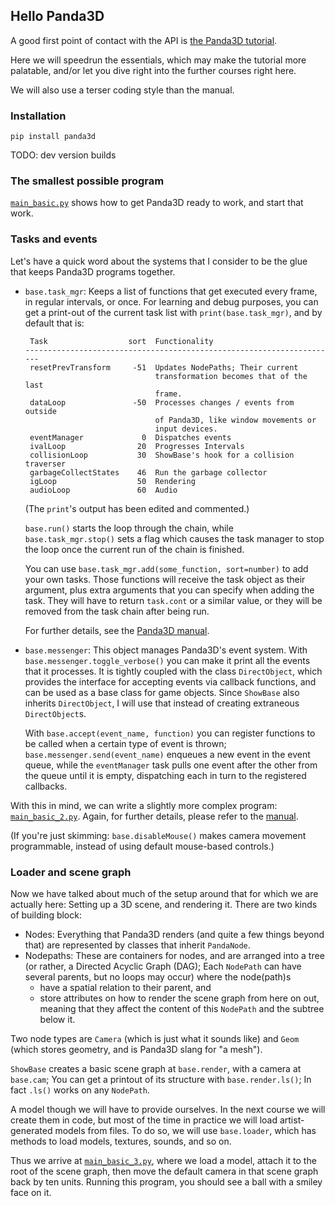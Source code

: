Hello Panda3D
-------------

A good first point of contact with the API is
[the Panda3D tutorial](https://docs.panda3d.org/1.10/python/introduction/tutorial/index).

Here we will speedrun the essentials, which may make the tutorial more
palatable, and/or let you dive right into the further courses right
here.

We will also use a terser coding style than the manual.


### Installation

`pip install panda3d`

TODO: dev version builds


### The smallest possible program

[`main_basic.py`](./main_basic.py) shows how to get Panda3D ready to
work, and start that work.


### Tasks and events

Let's have a quick word about the systems that I consider to be the glue
that keeps Panda3D programs together.

* `base.task_mgr`: Keeps a list of functions that get executed every
  frame, in regular intervals, or once. For learning and debug purposes,
  you can get a print-out of the current task list with
  `print(base.task_mgr)`, and by default that is:
  ```plaintext
   Task                  sort  Functionality
  ----------------------------------------------------------------------
   resetPrevTransform     -51  Updates NodePaths; Their current
                               transformation becomes that of the last
                               frame.
   dataLoop               -50  Processes changes / events from outside
                               of Panda3D, like window movements or
                               input devices.
   eventManager             0  Dispatches events
   ivalLoop                20  Progresses Intervals
   collisionLoop           30  ShowBase's hook for a collision traverser
   garbageCollectStates    46  Run the garbage collector
   igLoop                  50  Rendering
   audioLoop               60  Audio
  ```
  (The `print`'s output has been edited and commented.)

  `base.run()` starts the loop through the chain, while
  `base.task_mgr.stop()` sets a flag which causes the task manager to
  stop the loop once the current run of the chain is finished.

  You can use `base.task_mgr.add(some_function, sort=number)` to add
  your own tasks. Those functions will receive the task object as their
  argument, plus extra arguments that you can specify when adding the
  task. They will have to return `task.cont` or a similar value, or they
  will be removed from the task chain after being run.

  For further details, see the [Panda3D manual](https://docs.panda3d.org/1.10/python/programming/tasks-and-events/tasks).

* `base.messenger`: This object manages Panda3D's event system. With
  `base.messenger.toggle_verbose()` you can make it print all the events
  that it processes. It is tightly coupled with the class
  `DirectObject`, which provides the interface for accepting events via
  callback functions, and can be used as a base class for game objects.
  Since `ShowBase` also inherits `DirectObject`, I will use that instead
  of creating extraneous `DirectObject`s.

  With `base.accept(event_name, function)` you can register functions to
  be called when a certain type of event is thrown;
  `base.messenger.send(event_name)` enqueues a new event in the event
  queue, while the `eventManager` task pulls one event after the other
  from the queue until it is empty, dispatching each in turn to the
  registered callbacks.

With this in mind, we can write a slightly more complex program:
[`main_basic_2.py`](./main_basic_2.py). Again, for further details,
please refer to the [manual](https://docs.panda3d.org/1.10/python/programming/tasks-and-events/event-handlers).

(If you're just skimming: `base.disableMouse()` makes camera movement
programmable, instead of using default mouse-based controls.)


### Loader and scene graph

Now we have talked about much of the setup around that for which we are
actually here: Setting up a 3D scene, and rendering it. There are two
kinds of building block:
* Nodes: Everything that Panda3D renders (and quite a few things beyond
  that) are represented by classes that inherit `PandaNode`.
* Nodepaths: These are containers for nodes, and are arranged into a
  tree (or rather, a Directed Acyclic Graph (DAG); Each `NodePath` can
  have several parents, but no loops may occur) where the
  node(path)s
  * have a spatial relation to their parent, and
  * store attributes on how to render the scene graph from here on out,
    meaning that they affect the content of this `NodePath` and the
    subtree below it.

Two node types are `Camera` (which is just what it sounds like) and
`Geom` (which stores geometry, and is Panda3D slang for "a mesh").

`ShowBase` creates a basic scene graph at `base.render`, with a camera
at `base.cam`; You can get a printout of its structure with
`base.render.ls()`; In fact `.ls()` works on any `NodePath`.

A model though we will have to provide ourselves. In the next course we
will create them in code, but most of the time in practice we will load
artist-generated models from files. To do so, we will use `base.loader`,
which has methods to load models, textures, sounds, and so on.

Thus we arrive at [`main_basic_3.py`](./main_basic_3.py), where we load
a model, attach it to the root of the scene graph, then move the default
camera in that scene graph back by ten units. Running this program, you
should see a ball with a smiley face on it.
